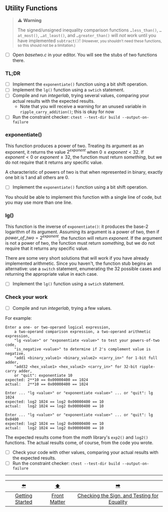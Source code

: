 ## Utility Functions

> ⚠️ **Warning**
> 
> The signed/unsigned inequality comparison functions `…less_than()`, `…at_most()`, `…at_least()`, and `…greater_than()` will *not* work until you have implemented `subtract()`!
> <small>(However, you shouldn't need these functions, so this should not be a limitation.)</small>

- [ ] Open *basetwo.c* in your editor.
  You will see the stubs of two functions there.


### TL;DR

- [ ] Implement the `exponentiate()` function using a bit shift operation.
- [ ] Implement the `lg()` function using a `swtich` statement.
- [ ] Compile and run *integerlab*, trying several values, comparing your actual results with the expected results.
  - Note that you will receive a warning for an unused variable in `ripple_carry_addition()`;
    this is okay for now
- [ ] Run the constraint checker: `ctest --test-dir build --output-on-failure`

### exponentiate()

This function produces a power of two.
Treating its argument as an exponent, it returns the value $2^{exponent}$ when $0 \le exponent < 32$.
If $exponent < 0$ or $exponent \ge 32$, the function must return *something*, but we do not require that it returns any specific value.

A characteristic of powers of two is that when represented in binary, exactly one bit is 1 and all others are 0.

- [ ] Implement the `exponentiate()` function using a bit shift operation.

You should be able to implement this function with a single line of code,
but you may use more than one line.


### lg()

This function is the inverse of `exponentiate()`:
it produces the base-2 logarithm of its argument.
Assuming its argument is a power of two, then if $power\_of\_two = 2^{exponent}$, the function will return $exponent$.
If the argument is not a power of two, the function must return *something*, but we do not require that it returns any specific value.

There are some very short solutions that will work if you have already implemented arithmetic.
Since you haven't, the function stub begins an alternative:
use a `switch` statement, enumerating the 32 possible cases and returning the appropriate value in each case.

- [ ] Implement the `lg()` function using a `swtich` statement.

### Check your work

- [ ] Compile and run *integerlab*, trying a few values.

For example:
```
Enter a one- or two-operand logical expression,
    a two-operand comparison expression, a two-operand arithmetic expression,
    "lg <value>" or "exponentiate <value>" to test your powers-of-two code,
    "is_negative <value>" to determine if 2's complement value is negative,
    "add1 <binary_value1> <binary_value2> <carry_in>" for 1-bit full adder,
    "add32 <hex_value1> <hex_value2> <carry_in>" for 32-bit ripple-carry adder,
    or "quit": exponentiate 10
expected: 2**10 == 0x00000400 == 1024
actual:   2**10 == 0x00000400 == 1024

Enter ... "lg <value>" or "exponentiate <value>" ... or "quit": lg 1024
expected: log2 1024 == log2 0x00000400 == 10
actual:   log2 1024 == log2 0x00000400 == 10

Enter ... "lg <value>" or "exponentiate <value>" ... or "quit": lg 0x0400
expected: log2 1024 == log2 0x00000400 == 10
actual:   log2 1024 == log2 0x00000400 == 10
```

The expected results come from the *math* library's `exp2()` and `log2()` functions.
The actual results come, of course, from the code you wrote.

- [ ] Check your code with other values, comparing your actual results with the expected results.
- [ ] Run the constraint checker: `ctest --test-dir build --output-on-failure`

---

|       [⬅️](01-getting-started.md)        |      [⬆️](../README.md)      |                     [➡️](03-negative-and-equality.md)                      |
|:----------------------------------------:|:----------------------------:|:--------------------------------------------------------------------------:|
| [Getting Started](01-getting-started.md) | [Front Matter](../README.md) | [Checking the Sign, and Testing for Equality](03-negative-and-equality.md) |
